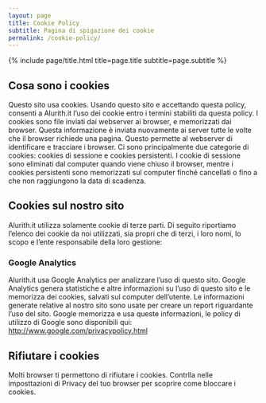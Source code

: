 ```yaml
---
layout: page
title: Cookie Policy
subtitle: Pagina di spigazione dei cookie
permalink: /cookie-policy/
---
```



<div class="page" markdown="1">

{% include page/title.html title=page.title subtitle=page.subtitle %}

## Cosa sono i cookies

Questo sito usa cookies. Usando questo sito e accettando questa policy, consenti a Alurith.it l’uso dei cookie entro i termini stabiliti da questa policy.
I cookies sono file inviati dai webserver ai browser, e memorizzati dai browser.
Questa informazione è inviata nuovamente ai server tutte le volte che il browser richiede una pagina. Questo permette al webserver di identificare e tracciare i browser.
Ci sono principalmente due categorie di cookies: cookies di sessione e cookies persistenti. I cookie di sessione sono eliminati dal computer quando viene chiuso il browser, mentre i cookies persistenti sono memorizzati sul computer finché cancellati o fino a che non raggiungono la data di scadenza.

## Cookies sul nostro sito

Alurith.it utilizza solamente cookie di terze parti. Di seguito riportiamo l’elenco dei cookie da noi utilizzati, sia propri che di terzi, i loro nomi, lo scopo e l’ente responsabile della loro gestione:

### Google Analytics

Alurith.it usa Google Analytics per analizzare l’uso di questo sito. Google Analytics genera statistiche e altre  informazioni su l’uso di questo sito e le memorizza dei cookies, salvati sul computer dell’utente. Le informazioni generate relative al nostro sito sono usate per creare un report riguardante l’uso del sito. Google memorizza e usa queste informazioni, le policy  di utilizzo di Google sono disponibili qui: <a href="http://www.google.com/privacypolicy.html">http://www.google.com/privacypolicy.html</a>

## Rifiutare i cookies
Molti browser ti permettono di rifiutare i cookies. Contrlla nelle imposttazioni di Privacy del tuo browser per scoprire come bloccare i cookies.

</div>
